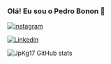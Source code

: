 ### Olá! Eu sou o Pedro Bonon 👋
[![instagram](https://img.shields.io/badge/Instagram-E4405F?style=for-the-badge&logo=instagram&logoColor=white)](https://www.instagram.com/?next=%2F)

[![Linkedin](https://img.shields.io/badge/LinkedIn-0077B5?style=for-the-badge&logo=linkedin&logoColor=white)](https://www.linkedin.com/feed/)

![JpKg17 GitHub stats](https://github-readme-stats.vercel.app/api?username=JpKg17_icons=true&theme=dracula)
